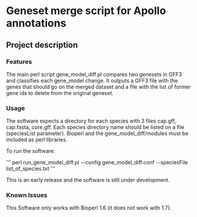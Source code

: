 # Geneset merge script for Apollo annotations

## Project description

### Features

The main perl script gene_model_diff.pl compares two genesets in GFF3 and classifies each gene_model change. 
It outputs a GFF3 file with the genes that should go on the merged dataset and a file with the list of former gene ids to delete from the original geneset.

### Usage

The software expects a directory for each species with 3 files cap.gff, cap.fasta, core.gff. Each species directory name should be listed on a file (speciesList parameter).
Bioperl and the gene_model_diff/modules must be included as perl libraries.

To run the software: 

'''
perl run_gene_model_diff.pl --config gene_model_diff.conf --speciesFile list_of_species.txt
'''

This is an early release and the software is still under development. 

### Known Issues

This Software only works with Bioperl 1.6 (it does not work with 1.7).